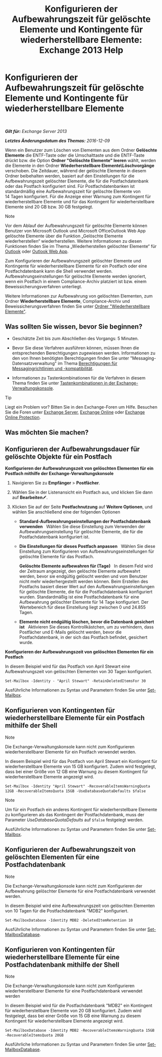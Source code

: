 ﻿---
title: 'Konfigurieren der Aufbewahrungszeit für gelöschte Elemente und Kontingente für wiederherstellbare Elemente: Exchange 2013 Help'
TOCTitle: Konfigurieren der Aufbewahrungszeit für gelöschte Elemente und Kontingente für wiederherstellbare Elemente
ms:assetid: de7d667a-1c93-4364-a4f9-2aa5e3678b12
ms:mtpsurl: https://technet.microsoft.com/de-de/library/Ee364752(v=EXCHG.150)
ms:contentKeyID: 50554928
ms.date: 04/24/2018
mtps_version: v=EXCHG.150
ms.translationtype: HT
---

# Konfigurieren der Aufbewahrungszeit für gelöschte Elemente und Kontingente für wiederherstellbare Elemente

 

_**Gilt für:** Exchange Server 2013_

_**Letztes Änderungsdatum des Themas:** 2016-12-09_

Wenn ein Benutzer zum Löschen von Elementen aus dem Ordner **Gelöschte Elemente** die ENTF-Taste oder die Umschalttaste und die ENTF-Taste drückt bzw. die Option **Ordner "Gelöschte Elemente" leeren** wählt, werden die Elemente in den Ordner **Wiederherstellbare Elemente\\Löschvorgänge** verschoben. Die Zeitdauer, während der gelöschte Elemente in diesem Ordner beibehalten werden, basiert auf den Einstellungen für die Aufbewahrungszeit gelöschter Elemente, die für die Postfachdatenbank oder das Postfach konfiguriert sind. Für Postfachdatenbanken ist standardmäßig eine Aufbewahrungszeit für gelöschte Elemente von 14 Tagen konfiguriert. Für die Anzeige einer Warnung zum Kontingent für wiederherstellbare Elemente und für das Kontingent für wiederherstellbare Elemente sind 20 GB bzw. 30 GB festgelegt.


> [!NOTE]
> Vor dem Ablauf der Aufbewahrungszeit für gelöschte Elemente können Benutzer von Microsoft Outlook und Microsoft OfficeOutlook Web App gelöschte Elemente über die Funktion „Gelöschte Elemente wiederherstellen“ wiederherstellen. Weitere Informationen zu diesen Funktionen finden Sie im Thema „Wiederherstellen gelöschter Elemente“ für <A href="https://go.microsoft.com/fwlink/p/?linkid=198206">Outlook</A> oder <A href="https://go.microsoft.com/fwlink/p/?linkid=198207">Outlook Web App</A>.



Zum Konfigurieren der Aufbewahrungszeit gelöschter Elemente und Kontingente für wiederherstellbare Elemente für ein Postfach oder eine Postfachdatenbank kann die Shell verwendet werden. Aufbewahrungseinstellungen für gelöschte Elemente werden ignoriert, wenn ein Postfach in einem Compliance-Archiv platziert ist bzw. einem Beweissicherungsverfahren unterliegt.

Weitere Informationen zur Aufbewahrung von gelöschten Elementen, zum Ordner **Wiederherstellbare Elemente**, Compliance-Archiv und Beweissicherungsverfahren finden Sie unter [Ordner "Wiederherstellbare Elemente"](recoverable-items-folder-exchange-2013-help.md).

## Was sollten Sie wissen, bevor Sie beginnen?

  - Geschätzte Zeit bis zum Abschließen des Vorgangs: 5 Minuten.

  - Bevor Sie diese Verfahren ausführen können, müssen Ihnen die entsprechenden Berechtigungen zugewiesen werden. Informationen zu den von Ihnen benötigten Berechtigungen finden Sie unter "Messaging-Datensatzverwaltung" im Thema [Berechtigungen für Messagingrichtlinien und -kompatibilität](messaging-policy-and-compliance-permissions-exchange-2013-help.md).

  - Informationen zu Tastenkombinationen für die Verfahren in diesem Thema finden Sie unter [Tastenkombinationen in der Exchange-Verwaltungskonsole](keyboard-shortcuts-in-the-exchange-admin-center-exchange-online-protection-help.md).


> [!TIP]
> Liegt ein Problem vor? Bitten Sie in den Exchange-Foren um Hilfe. Besuchen Sie die Foren unter <A href="https://go.microsoft.com/fwlink/p/?linkid=60612">Exchange Server</A>, <A href="https://go.microsoft.com/fwlink/p/?linkid=267542">Exchange Online</A> oder <A href="https://go.microsoft.com/fwlink/p/?linkid=285351">Exchange Online Protection</A>.



## Was möchten Sie machen?

## Konfigurieren der Aufbewahrungsdauer für gelöschte Objekte für ein Postfach

**Konfigurieren der Aufbewahrungszeit von gelöschten Elementen für ein Postfach mithilfe der Exchange-Verwaltungskonsole**

1.  Navigieren Sie zu **Empfänger** \> **Postfächer**.

2.  Wählen Sie in der Listenansicht ein Postfach aus, und klicken Sie dann auf **Bearbeiten**![Bearbeitungssymbol](images/Bb124582.6f53ccb2-1f13-4c02-bea0-30690e6ea71d(EXCHG.150).gif "Bearbeitungssymbol").

3.  Klicken Sie auf der Seite **Postfachnutzung** auf **Weitere Optionen**, und wählen Sie anschließend eine der folgenden Optionen
    
      - **Standard-Aufbewahrungseinstellungen der Postfachdatenbank verwenden**   Wählen Sie diese Einstellung zum Verwenden der Aufbewahrungseinstellung für gelöschte Elemente, die für die Postfachdatenbank konfiguriert ist.
    
      - **Die Einstellungen für dieses Postfach anpassen**   Wählen Sie diese Einstellung zum Konfigurieren von Aufbewahrungseinstellungen für gelöschte Elemente für das Postfach.
        
        **Gelöschte Elemente aufbewahren für (Tage)**   In diesem Feld wird der Zeitraum angezeigt, den gelöschte Elemente aufbewahrt werden, bevor sie endgültig gelöscht werden und vom Benutzer nicht mehr wiederhergestellt werden können. Beim Erstellen des Postfachs basiert dieser Wert auf den Aufbewahrungseinstellungen für gelöschte Elemente, die für die Postfachdatenbank konfiguriert wurden. Standardmäßig ist eine Postfachdatenbank für eine Aufbewahrung gelöschter Elemente für 14 Tage konfiguriert. Der Wertebereich für diese Einstellung liegt zwischen 0 und 24.855 Tagen.
    
      - **Elemente nicht endgültig löschen, bevor die Datenbank gesichert ist**   Aktivieren Sie dieses Kontrollkästchen, um zu verhindern, dass Postfächer und E-Mails gelöscht werden, bevor die Postfachdatenbank, in der sich das Postfach befindet, gesichert wurde.

**Konfigurieren der Aufbewahrungszeit von gelöschten Elementen für ein Postfach**

In diesem Beispiel wird für das Postfach von April Stewart eine Aufbewahrungszeit von gelöschten Elementen von 30 Tagen konfiguriert.

    Set-Mailbox -Identity - "April Stewart" -RetainDeletedItemsFor 30

Ausführliche Informationen zu Syntax und Parametern finden Sie unter [Set-Mailbox](https://technet.microsoft.com/de-de/library/bb123981\(v=exchg.150\)).

## Konfigurieren von Kontingenten für wiederherstellbare Elemente für ein Postfach mithilfe der Shell


> [!NOTE]
> Die Exchange-Verwaltungskonsole kann nicht zum Konfigurieren wiederherstellbarer Elemente für ein Postfach verwendet werden.



In diesem Beispiel wird für das Postfach von April Stewart ein Kontingent für wiederherstellbare Elemente von 15 GB konfiguriert. Zudem wird festgelegt, dass bei einer Größe von 12 GB eine Warnung zu diesem Kontingent für wiederherstellbare Elemente angezeigt wird.

    Set-Mailbox -Identity "April Stewart" -RecoverableItemsWarningQuota 12GB -RecoverableItemsQuota 15GB -UseDatabaseQuotaDefaults $false


> [!NOTE]
> Um für ein Postfach ein anderes Kontingent für wiederherstellbare Elemente zu konfigurieren als das Kontingent der Postfachdatenbank, muss der Parameter <EM>UseDatabaseQuotaDefaults</EM> auf <CODE>$false</CODE> festgelegt werden.



Ausführliche Informationen zu Syntax und Parametern finden Sie unter [Set-Mailbox](https://technet.microsoft.com/de-de/library/bb123981\(v=exchg.150\)).

## Konfigurieren der Aufbewahrungszeit von gelöschten Elementen für eine Postfachdatenbank


> [!NOTE]
> Die Exchange-Verwaltungskonsole kann nicht zum Konfigurieren der Aufbewahrung gelöschter Elemente für eine Postfachdatenbank verwendet werden.



In diesem Beispiel wird eine Aufbewahrungszeit von gelöschten Elementen von 10 Tagen für die Postfachdatenbank "MDB2" konfiguriert.

    Set-MailboxDatabase -Identity MDB2 -DeletedItemRetention 10

Ausführliche Informationen zu Syntax und Parametern finden Sie unter [Set-MailboxDatabase](https://technet.microsoft.com/de-de/library/bb123971\(v=exchg.150\)).

## Konfigurieren von Kontingenten für wiederherstellbare Elemente für eine Postfachdatenbank mithilfe der Shell


> [!NOTE]
> Die Exchange-Verwaltungskonsole kann nicht zum Konfigurieren wiederherstellbarer Elemente für eine Postfachdatenbank verwendet werden



In diesem Beispiel wird für die Postfachdatenbank "MDB2" ein Kontingent für wiederherstellbare Elemente von 20 GB konfiguriert. Zudem wird festgelegt, dass bei einer Größe von 15 GB eine Warnung zu diesem Kontingent für wiederherstellbare Elemente angezeigt wird.

    Set-MailboxDatabase -Identity MDB2 -RecoverableItemsWarningQuota 15GB -RecoverableItemsQuota 20GB

Ausführliche Informationen zu Syntax und Parametern finden Sie unter [Set-MailboxDatabase](https://technet.microsoft.com/de-de/library/bb123971\(v=exchg.150\)).

